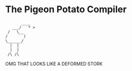# The Pigeon Potato Compiler

```
       ____
   ___/   * >
 /   \__
/       )
\______/
  |  |
  |  |
 /\ /\
```

OMG THAT LOOKS LIKE A DEFORMED STORK
